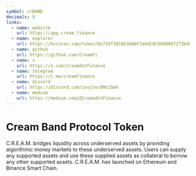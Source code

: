 ```yaml
---
symbol: crBAND
decimals: 8
links:
  - name: website
    url: https://app.cream.finance
  - name: explorer
    url: https://bscscan.com/token/0x738f3810b3dA0F3e6dC8C689D0d72f3b4992c43b
  - name: github
    url: https://github.com/CreamFi
  - name: x
    url: https://x.com/CreamdotFinance
  - name: telegram
    url: https://t.me/creamfinance
  - name: discord
    url: https://discord.com/invite/8Ms25mV
  - name: medium
    url: https://medium.com/@CreamdotFinance
---
```


# Cream Band Protocol Token

C.R.E.A.M. bridges liquidity across underserved assets by providing algorithmic money markets to these underserved assets. Users can supply any supported assets and use these supplied assets as collateral to borrow any other supported assets. C.R.E.A.M. has launched on Ethereum and Binance Smart Chain.
